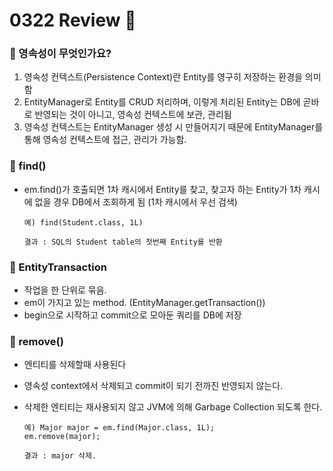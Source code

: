 # 0322 Review 📖




### 📌 영속성이 무엇인가요?
1. 영속성 컨텍스트(Persistence Context)란 Entity를 영구히 저장하는 환경을 의미함 <br>
2. EntityManager로 Entity를 CRUD 처리하며, 이렇게 처리된 Entity는 DB에 곧바로 반영되는 것이 아니고, 영속성 컨텍스트에 보관, 관리됨 <br>
3. 영속성 컨텍스트는 EntityManager 생성 시 만들어지기 때문에 EntityManager를 통해 영속성 컨텍스트에 접근, 관리가 가능함.


### 📌 find()<br>
 - em.find()가 호출되면 1차 캐시에서 Entity를 찾고, 찾고자 하는 Entity가 1차 캐시에 없을 경우 DB에서 조회하게 됨
(1차 캐시에서 우선 검색)
    ```commandline
    예) find(Student.class, 1L)

    결과 : SQL의 Student table의 첫번째 Entity를 반환
    ```
 

### 📌 EntityTransaction
 - 작업을 한 단위로 묶음.
 - em이 가지고 있는 method. (EntityManager.getTransaction())
 - begin으로 시작하고 commit으로 모아둔 쿼리를 DB에 저장


 
### 📌 remove()
 - 엔티티를 삭제할때 사용된다
 - 영속성 context에서 삭제되고 commit이 되기 전까진 반영되지 않는다.
 - 삭제한 엔티티는 재사용되지 않고 JVM에 의해 Garbage Collection 되도록 한다.<br>

    ```
    예) Major major = em.find(Major.class, 1L); 
    em.remove(major);
        
    결과 : major 삭제.
    ```
